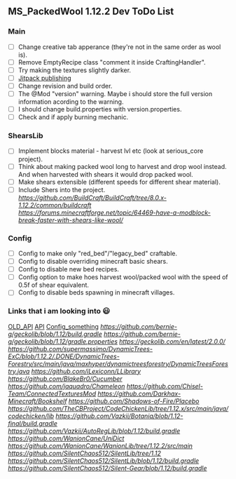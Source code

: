 ## MS_PackedWool 1.12.2 Dev ToDo List
### Main
- [ ] Change creative tab apperance (they're not in the same order as wool is).
- [ ] Remove EmptyRecipe class "comment it inside CraftingHandler".
- [ ] Try making the textures slightly darker.
- [ ] [Jitpack publishing](https://jitpack.io/)
- [ ] Change revision and build order.
- [ ] The @Mod "version" warning. Maybe i should store the full version information acording to the warning.
- [ ] I should change build.properties with version.properties.
- [ ] Check and if apply burning mechanic.
### ShearsLib
- [ ] Implement blocks material - harvest lvl etc (look at serious_core project).
- [ ] Think about making packed wool long to harvest and drop wool instead. And when harvested with shears it would drop packed wool.
- [ ] Make shears extensible (different speeds for different shear material).
- [ ] Include Shers into the project.
*https://github.com/BuildCraft/BuildCraft/tree/8.0.x-1.12.2/common/buildcraft*
*https://forums.minecraftforge.net/topic/64469-have-a-modblock-break-faster-with-shears-like-wool/*
### Config
- [ ] Config to make only "red_bed"/"legacy_bed" craftable.
- [ ] Config to disable overriding minecraft basic shears.
- [ ] Config to disable new bed recipes.
- [ ] Config option to make hoes harvest wool/packed wool with the speed of 0.5f of shear equivalent.
- [ ] Config to disable beds spawning in minecraft villages.

### Links that i am looking into :smiley:
[OLD_API](https://skmedix.github.io/ForgeJavaDocs/)
[API](https://forge.yue.moe)
[Config_something](https://mcforge.readthedocs.io/en/1.12.x/config/annotations/)
*https://github.com/bernie-g/geckolib/blob/1.12/build.gradle*
*https://github.com/bernie-g/geckolib/blob/1.12/gradle.properties*
*https://geckolib.com/en/latest/2.0.0/*
*https://github.com/supermassimo/DynamicTrees-ExC/blob/1.12.2/.DONE/DynamicTrees-Forestry/src/main/java/maxhyper/dynamictreesforestry/DynamicTreesForestry.java*
*https://github.com/iLexiconn/LLibrary*
*https://github.com/BlakeBr0/Cucumber*
*https://github.com/jaquadro/Chameleon*
*https://github.com/Chisel-Team/ConnectedTexturesMod*
*https://github.com/Darkhax-Minecraft/Bookshelf*
*https://github.com/Shadows-of-Fire/Placebo*
*https://github.com/TheCBProject/CodeChickenLib/tree/1.12.x/src/main/java/codechicken/lib*
*https://github.com/Vazkii/Botania/blob/1.12-final/build.gradle*
*https://github.com/Vazkii/AutoRegLib/blob/1.12/build.gradle*
*https://github.com/WanionCane/UniDict*
*https://github.com/WanionCane/WanionLib/tree/1.12.2/src/main*
*https://github.com/SilentChaos512/SilentLib/tree/1.12*
*https://github.com/SilentChaos512/SilentLib/blob/1.12/build.gradle*
*https://github.com/SilentChaos512/Silent-Gear/blob/1.12/build.gradle*
